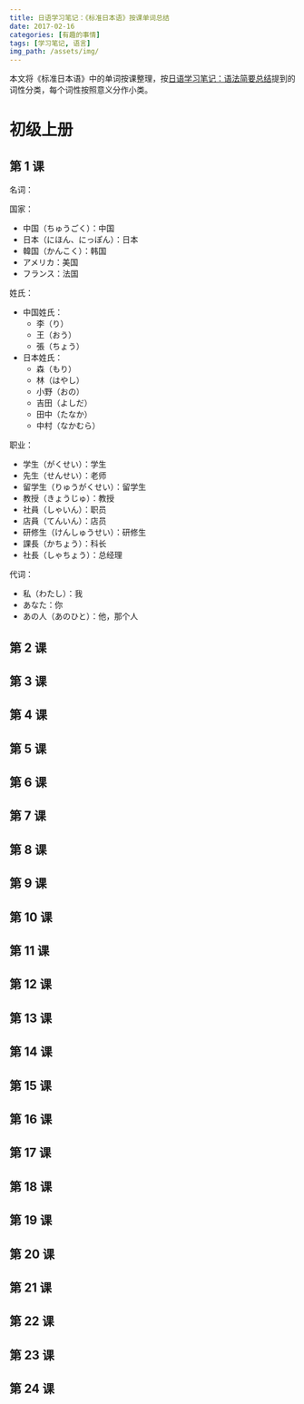 ```yaml
---
title: 日语学习笔记：《标准日本语》按课单词总结
date: 2017-02-16
categories: [有趣的事情]
tags: [学习笔记, 语言]
img_path: /assets/img/
---
```


本文将《标准日本语》中的单词按课整理，按[日语学习笔记：语法简要总结](https://pengxiang-wang.github.io/posts/studynotes_Japanese_grammar/)提到的词性分类，每个词性按照意义分作小类。


# 初级上册

## 第 1 课

名词：

国家：

- 中国（ちゅうごく）：中国
- 日本（にほん、にっぽん）：日本
- 韓国（かんこく）：韩国
- アメリカ：美国
- フランス：法国

姓氏：

- 中国姓氏：
  - 李（り）
  - 王（おう）
  - 張（ちょう）
- 日本姓氏：
  - 森（もり）
  - 林（はやし）
  - 小野（おの）
  - 吉田（よしだ）
  - 田中（たなか）
  - 中村（なかむら）

职业：

- 学生（がくせい）：学生
- 先生（せんせい）：老师
- 留学生（りゅうがくせい）：留学生
- 教授（きょうじゅ）：教授
- 社員（しゃいん）：职员
- 店員（てんいん）：店员
- 研修生（けんしゅうせい）：研修生
- 課長（かちょう）：科长
- 社長（しゃちょう）：总经理

代词：
- 私（わたし）：我
- あなた：你
- あの人（あのひと）：他，那个人


## 第 2 课


## 第 3 课

## 第 4 课


## 第 5 课



## 第 6 课



## 第 7 课



## 第 8 课


## 第 9 课



## 第 10 课


## 第 11 课


## 第 12 课


## 第 13 课

## 第 14 课


## 第 15 课



## 第 16 课



## 第 17 课



## 第 18 课


## 第 19 课


## 第 20 课




## 第 21 课





## 第 22 课



## 第 23 课


## 第 24 课